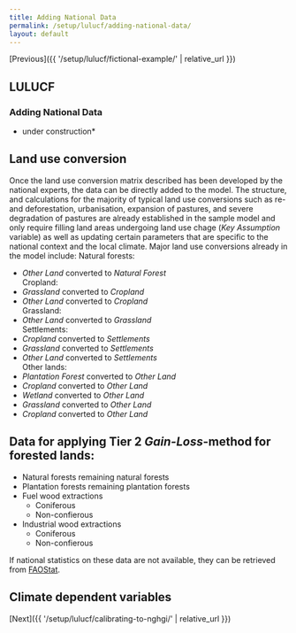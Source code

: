```yaml
---
title: Adding National Data
permalink: /setup/lulucf/adding-national-data/
layout: default
---
```

[Previous]({{ '/setup/lulucf/fictional-example/' | relative_url }})

## LULUCF
### Adding National Data 

* under construction*

## Land use conversion 
Once the land use conversion matrix described has been developed by the national experts, the data can be directly added to the 
model. The structure, and calculations for the majority of typical land use conversions such as re- and deforestation, urbanisation, expansion of pastures, and severe degradation of pastures are already established in the sample 
model and only require filling land areas undergoing land use chage (_Key Assumption_ variable) as well as updating certain parameters that are specific to the national context and the local climate. Major land use conversions already in the model include:
Natural forests:  
- _Other Land_ converted to _Natural Forest_  
Cropland:  
- _Grassland_ converted to _Cropland_  
- _Other Land_ converted to _Cropland_  
Grassland:
- _Other Land_ converted to _Grassland_  
Settlements:  
- _Cropland_ converted to _Settlements_  
- _Grassland_ converted to _Settlements_  
- _Other Land_ converted to _Settlements_  
Other lands:  
- _Plantation Forest_ converted to _Other Land_  
- _Cropland_ converted to _Other Land_  
- _Wetland_ converted to _Other Land_  
- _Grassland_ converted to _Other Land_  
- _Cropland_ converted to _Other Land_  

## Data for applying Tier 2 _Gain-Loss_-method for forested lands:
- Natural forests remaining natural forests
- Plantation forests remaining plantation forests
- Fuel wood extractions
  - Coniferous
  - Non-confierous
- Industrial wood extractions
  - Coniferous
  - Non-confierous
 
If national statistics on these data are not available, they can be retrieved from [FAOStat](https://www.fao.org/faostat/en/#data).

## Climate dependent variables 


[Next]({{ '/setup/lulucf/calibrating-to-nghgi/' | relative_url }})
